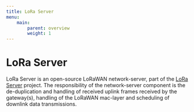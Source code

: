 ```yaml
---
title: LoRa Server
menu:
    main:
        parent: overview
        weight: 1
---
```


# LoRa Server

LoRa Server is an open-source LoRaWAN network-server, part of the
[LoRa Server](https://docs.loraserver.io/) project. 
The responsibility of the network-server component is the de-duplication
and handling of received uplink frames received by the gateway(s), handling
of the LoRaWAN mac-layer and scheduling of downlink data transmissions.
